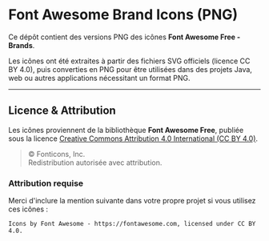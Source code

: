# Font Awesome Brand Icons (PNG)

Ce dépôt contient des versions PNG des icônes **Font Awesome Free - Brands**.

Les icônes ont été extraites à partir des fichiers SVG officiels (licence CC BY 4.0), puis converties en PNG pour être utilisées dans des projets Java, web ou autres applications nécessitant un format PNG.

---

## Licence & Attribution

Les icônes proviennent de la bibliothèque **Font Awesome Free**, publiée sous la licence [Creative Commons Attribution 4.0 International (CC BY 4.0)](https://fontawesome.com/license/free).

> © Fonticons, Inc.  
> Redistribution autorisée avec attribution.

### Attribution requise

Merci d'inclure la mention suivante dans votre propre projet si vous utilisez ces icônes :

```text
Icons by Font Awesome - https://fontawesome.com, licensed under CC BY 4.0.
```
